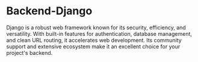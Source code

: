 # Backend-Django
Django is a robust web framework known for its security, efficiency, and versatility. With built-in features for authentication, database management, and clean URL routing, it accelerates web development. Its community support and extensive ecosystem make it an excellent choice for your project's backend.
